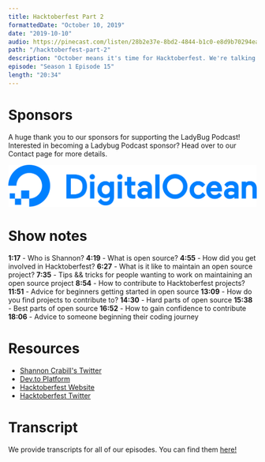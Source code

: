 ```yaml
---
title: Hacktoberfest Part 2
formattedDate: "October 10, 2019"
date: "2019-10-10"
audio: https://pinecast.com/listen/28b2e37e-8bd2-4844-b1c0-e8d9b70294ea.mp3
path: "/hacktoberfest-part-2"
description: "October means it's time for Hacktoberfest. We're talking with Shannon Crabill about what open source is, how to get involved with Hacktoberfest, and tips & tricks for maintaining open source projects."
episode: "Season 1 Episode 15"
length: "20:34"
---
```


# Sponsors

A huge thank you to our sponsors for supporting the LadyBug Podcast! Interested in becoming a Ladybug Podcast sponsor? Head over to our Contact page for more details.

<a class="image-link" target="_blank" href="https://do.co/ladybug">
<img src="../../images/sponsors/digitalocean.svg" alt="Digital Ocean Website">
</a>

# Show notes

**1:17** - Who is Shannon?
**4:19** - What is open source?
**4:55** - How did you get involved in Hacktoberfest?
**6:27** - What is it like to maintain an open source project?
**7:35** - Tips && tricks for people wanting to work on maintaining an open source project
**8:54** - How to contribute to Hacktoberfest projects?
**11:51** - Advice for beginners getting started in open source
**13:09** - How do you find projects to contribute to?
**14:30** - Hard parts of open source
**15:38** - Best parts of open source
**16:52** - How to gain confidence to contribute
**18:06** - Advice to someone beginning their coding journey

# Resources

- [Shannon Crabill's Twitter](https://twitter.com/shannon_crabill)
- [Dev.to Platform](https://dev.to/)
- [Hacktoberfest Website](https://hacktoberfest.digitalocean.com/)
- [Hacktoberfest Twitter](https://twitter.com/hacktoberfest?ref_src=twsrc%5Egoogle%7Ctwcamp%5Eserp%7Ctwgr%5Eauthor)

# Transcript

We provide transcripts for all of our episodes. You can find them <a href="https://github.com/ladybug-podcast/ladybugpodcast/tree/master/transcripts" target="_blank" class="highlight">here!</a>
